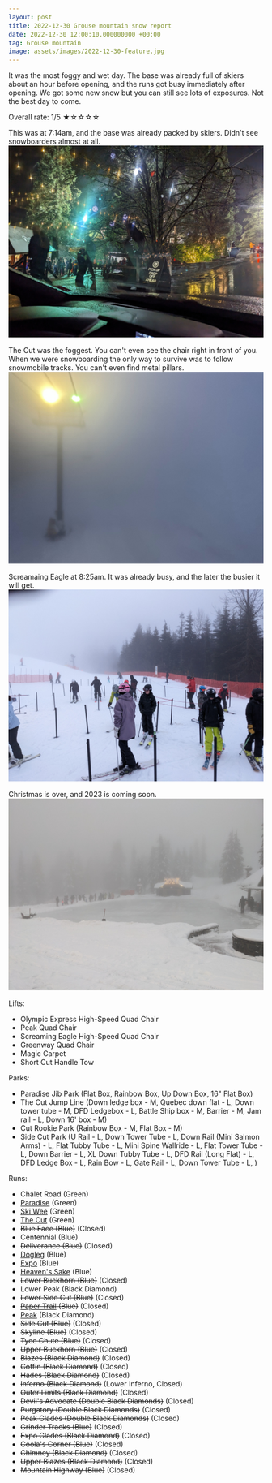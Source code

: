 ```yaml
---
layout: post
title: 2022-12-30 Grouse mountain snow report
date: 2022-12-30 12:00:10.000000000 +00:00
tag: Grouse mountain
image: assets/images/2022-12-30-feature.jpg
---
```


It was the most foggy and wet day. The base was already full of skiers about an hour before opening, and the runs got busy immediately after opening. We got some new snow but you can still see lots of exposures. Not the best day to come.

Overall rate: 1/5 ★☆☆☆☆

This was at 7:14am, and the base was already packed by skiers. Didn't see snowboarders almost at all.
![](/assets/images/2022-12-30-busy-morning.jpg)

The Cut was the foggest. You can't even see the chair right in front of you. When we were snowboarding the only way to survive was to follow snowmobile tracks. You can't even find metal pillars.
![](/assets/images/2022-12-30-foggiest-the-cut.jpg)

Screamaing Eagle at 8:25am. It was already busy, and the later the busier it will get.
![](/assets/images/2022-12-30-screaming-eagle.jpg)

Christmas is over, and 2023 is coming soon.
![](/assets/images/2022-12-30-2023.jpg)

Lifts:

* Olympic Express High-Speed Quad Chair
* Peak Quad Chair
* Screaming Eagle High-Speed Quad Chair
* Greenway Quad Chair
* Magic Carpet
* Short Cut Handle Tow

Parks:

* Paradise Jib Park (Flat Box, Rainbow Box, Up Down Box, 16" Flat Box)
* The Cut Jump Line (Down ledge box - M, Quebec down flat - L, Down tower tube - M, DFD Ledgebox - L, Battle Ship box - M, Barrier - M, Jam rail - L, Down 16' box - M)
* Cut Rookie Park (Rainbow Box - M, Flat Box - M)
* Side Cut Park (U Rail - L, Down Tower Tube - L, Down Rail (Mini Salmon Arms) - L, Flat Tubby Tube - L, Mini Spine Wallride - L, Flat Tower Tube - L, Down Barrier - L, XL Down Tubby Tube - L, DFD Rail (Long Flat) - L, DFD Ledge Box - L, Rain Bow - L, Gate Rail - L, Down Tower Tube - L, )

Runs:

* Chalet Road (Green)
* [Paradise](/grouse/paradise) (Green)
* [Ski Wee](/magic-carpet/) (Green)
* [The Cut](/grouse/the-cut/) (Green)
* <del>Blue Face (Blue)</del> (Closed)
* Centennial (Blue)
* <del>Deliverance (Blue)</del> (Closed)
* [Dogleg](/dogleg/) (Blue)
* [Expo](/grouse/expo/) (Blue)
* [Heaven's Sake](/heavens-sake/) (Blue)
* <del>Lower Buckhorn (Blue)</del> (Closed)
* Lower Peak (Black Diamond)
* <del>Lower Side Cut (Blue)</del> (Closed)
* <del>[Paper Trail](/paper-trail/) (Blue)</del> (Closed)
* [Peak](/grouse/peak/) (Black Diamond)
* <del>Side Cut (Blue)</del> (Closed)
* <del>Skyline (Blue)</del> (Closed)
* <del>Tyee Chute (Blue)</del> (Closed)
* <del>Upper Buckhorn (Blue)</del> (Closed)
* <del>Blazes (Black Diamond)</del> (Closed)
* <del>Coffin (Black Diamond)</del> (Closed)
* <del>Hades (Black Diamond)</del> (Closed)
* <del>Inferno (Black Diamond)</del> (Lower Inferno, Closed)
* <del>Outer Limits (Black Diamond)</del> (Closed)
* <del>Devil's Advocate (Double Black Diamonds)</del> (Closed)
* <del>Purgatory (Double Black Diamonds)</del> (Closed)
* <del>Peak Glades (Double Black Diamonds)</del> (Closed)
* <del>Grinder Tracks (Blue)</del> (Closed)
* <del>Expo Glades (Black Diamond)</del> (Closed)
* <del>Coola's Corner (Blue)</del> (Closed)
* <del>Chimney (Black Diamond)</del> (Closed)
* <del>Upper Blazes (Black Diamond)</del> (Closed)
* <del>Mountain Highway (Blue)</del> (Closed)
